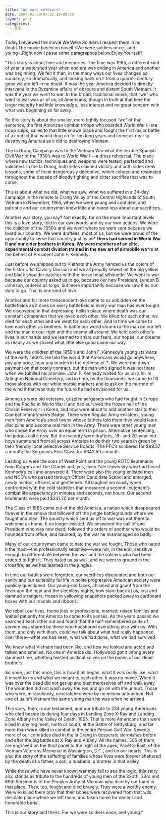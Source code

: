 ```yaml
---
title: 'We were soldiers'
date: 2007-01-30T07:52:13+00:00
layout: post
categories:
  - 音乐
---
```

Today I reviewed the movie We Were Soldiers.I respect them in no doubt.The movie based on novell <We were soldiers once…and young>.Right now I paste some paragraphes below.Enjoy Yourself!

“This story is about time and memories. The time was 1965, a different kind of year, a watershed year when one era was ending in America and another was beginning. We felt it then, in the many ways our lives changed so suddenly, so dramatically, and looking back on it from a quarter-century gone we are left in no doubt. It was the year America decided to directly intervene in the Byzantine affairs of obscure and distant South Vietnam. It was the year we went to war. In the broad, traditional sense, that “we” who went to war was all of us, all Americans, though in truth at that time the larger majority had little knowledge, less interest and no great concern with what was beginning so far away.

So this story is about the smaller, more tightly focused “we” of that sentence, the first American combat troops who boarded World War II-era troop ships, sailed to that little known place and fought the first major battle of a conflict that would drag on for ten long years and come as near to destroying America as it did to destroying Vietnam.
<!--more-->
The Ia Drang Campaign was to the Vietnam War what the terrible Spanish Civil War of the 1930’s was to World War II—a dress rehearsal. The place where new tactics, techniques and weapons were tested, perfected and validated. In the Ia Drang, both sides claimed victory and both sides drew lessons, some of them dangerously deceptive, which echoed and resonated throughout the decade of bloody fighting and bitter sacrifice that was to come.

This is about what we did, what we saw, what we suffered in a 34-day campaign in the remote Ia Drang Valley of the Central Highlands of South Vietnam in November, 1965, when we were young and confident and patriotic and our countrymen knew little and cared less about our sacrifices.

Another war story, you say? Not exactly, for on the more important levels this is a love story, told in our own words and by our own actions. We were the children of the 1950’s and we went where we were sent because we loved our country. We were draftees, most of us, but we were proud of the opportunity to serve that country just as ou* **thers had served in World War II and our older brothers in Korea. We were members of an elite, experimental combat division trained in the new art of airmobile wa***re at the behest of President John F. Kennedy.

Just before we shipped out to Vietnam the Army handed us the colors of the historic 1st Cavalry Division and we all proudly sewed on the big yellow and black shoulder patches with the horse head silhouette. We went to war because our country asked us to go, because our new President, Lyndon B. Johnson, ordered us to go, but more importantly because we saw it as our duty to go. That is one kind of love.

Another and far more transcendent love came to us unbidden on the battlefields as it does on every battlefield in every war man has ever fought. We discovered in that depressing, hellish place where death was our constant companion that we loved each other. We killed for each other, we died for each other and we wept for each other. And in time we came to love each other as brothers. In battle our world shrank to the man on our left and the man on our right and the enemy all around. We held each other’s lives in our hands and we learned to share our fears, our hopes, our dreams as readily as we shared what little else good came our way.

We were the children of the 1950’s and John F. Kennedy’s young stalwarts of the early 1960’s. He told the world that Americans would go anywhere, pay any price, bear any burden in the defense of **_*_**. We were the down payment on that costly contract, but the man who signed it was not there when we fulfilled his promise. John F. Kennedy waited for us on a hill in Arlington National Cemetery, and in time, by the thousands, we came to fill those slopes with our white marble markers and to ask on the murmur of the wind if that was truly the future he had envisioned for us.

Among us were old veterans, grizzled sergeants who had fought in Europe and the Pacific in World War II and had survived the frozen hell of the Chosin Reservoir in Korea, and now were about to add another star to their Combat Infantryman’s Badge. There were Regular Army enlistees, young men from America’s small towns whose fathers told them they would learn discipline and become real men in the Army. There were other young men who chose the Army over an equal term in prison. Alternative sentencing, the judges call it now. But the majority were draftees, 19- and 20-year-old boys summoned from all across America to do their two years in green by their friendly local Selective Service Boards. The PFC’s soldiered for $99.37 a month; the Sergeants First Class for $343.50 a month.

Leading us were the sons of West Point and the young ROTC lieutenants from Rutgers and The Citadel and, yes, even Yale University who had heard Kennedy’s call and answered it. There were also the young enlisted men and NCO’s who passed through Officer Candidate School and emerged, newly minted, officers and gentlemen. All laughed nervously when confronted with the cold statistics that measured a second lieutenant’s combat life expectancy in minutes and seconds, not hours. Our second lieutenants were paid $241.20 per month.

The Class of 1965 came out of the old America, a nation which disappeared forever in the smoke that billowed off the jungle battlegrounds where we fought and bled. The country which sent us off to war was not there to welcome us home. It no longer existed. We answered the call of one President who was now dead; followed the orders of another who would be hounded from office, and haunted, by the war he mismanaged so badly.

Many of our countrymen came to hate the war we fought. Those who hated it the most—the professionally sensitive—were not, in the end, sensitive enough to differentiate between the war and the soldiers who had been ordered to fight it. They hated us as well, and we went to ground in the crossfire, as we had learned in the jungles.

In time our battles were forgotten, our sacrifices discounted and both our sanity and our suitability for life in polite progressive American society were publicly questioned. Our young-old faces, chiseled and gaunt from the fever and the heat and the sleepless nights, now stare back at us, lost and damned strangers, frozen in yellowing snapshots packed away in cardboard boxes with our medals and ribbons.

We rebuilt our lives, found jobs or professions, married, raised families and waited patiently for America to come to its senses. As the years passed we searched each other out and found that the half-remembered pride of service was shared by those who hadshared everything else with us. With them, and only with them, could we talk about what had really happened over there—what we had seen, what we had done, what we had survived.

We knew what Vietnam had been like, and how we looked and acted and talked and smelled. No one in America did. Hollywood got it wrong every damned time, whetting twisted political knives on the bones of our dead brothers.

So once, just this once, this is how it all began, what it was really like, what it meant to us and what we meant to each other. It was no movie. When it was over the dead did not get up and dust themselves off and walk away. The wounded did not wash away the red and go on with life unhurt. Those who were, miraculously, unscratched were by no means untouched. Not one of us left Vietnam the same young man he was when he arrived.

This story, then, is our testament, and our tribute to 234 young Americans who died beside us during four days in Landing Zone X-Ray and Landing Zone Albany in the Valley of Death, 1965. That is more Americans than were killed in any regiment, north or south, at the Battle of Gettysburg, and far more than were killed in combat in the entire Persian Gulf War. Seventy more of our comrades died in the Ia Drang in desperate skirmishes before and after the big battles at X-Ray and Albany. All the names, 305 of them, are engraved on the third panel to the right of the apex, Panel 3-East, of the Vietnam Veterans Memorial in Washington, D.C., and on our hearts. This is also the story of the suffering of families whose lives were forever shattered by the death of a father, a son, a husband, a brother in that Valley.

While those who have never known war may fail to see the logic, this story also stands as tribute to the hundreds of young men of the 320th, 33rd and 66th Regiments of the Peoples Army of Vietnam who died by our hand in that place. They, too, fought and died bravely. They were a worthy enemy. We who killed them pray that their bones were recovered from that wild, desolate place where we left them, and taken home for decent and honorable burial.

This is our story and theirs. For we were soldiers once, and young.”
